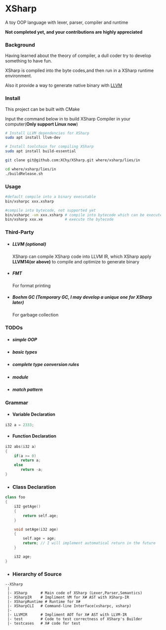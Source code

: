 # XSharp

A toy OOP language with lexer, parser, compiler and runtime

**Not completed yet, and your contributions are highly appreciated**

### Background

Having learned about the theory of compiler, a dull coder try to develop something to have fun.

XSharp is compiled into the byte codes,and then run in a XSharp runtime environment.

Also it provide a way to generate native binary with [LLVM](https://github.com/llvm/llvm-project)

### Install

This project can be built with CMake

Input the command below in to build XSharp Compiler in your computer(**Only support Linux now**)

```bash
# Install LLVM dependencies for XSharp
sudo apt install llvm-dev

# Install toolchain for compiling XSharp
sudo apt install build-essential

git clone git@github.com:XChy/XSharp.git where/xsharp/lies/in

cd where/xsharp/lies/in
./buildRelease.sh
```

### Usage

```bash
#default compile into a binary executable
bin/xsharpc xxx.xsharp

#compile into bytecode, not supported yet
bin/xsharpc -vm xxx.xsharp # compile into bytecode which can be executed by XSharp's VM
bin/xsharp xxx.xe          # execute the bytecode
```

### Third-Party

- ##### **LLVM** (**optional**)

  XSharp can compile XSharp code into LLVM IR, which XSharp apply **LLVM14(or above)** to compile and optimize to generate binary

- ##### **FMT**

  For format printing

- ##### **Boehm GC** (**Temporary GC, I may develop a unique one for XSharp later**)

  For garbage collection

### TODOs

- ##### simple OOP
- ##### basic types
- ##### complete type conversion rules
- ##### module
- ##### match pattern

### Grammar

- #### Variable Declaration

```C++
i32 a = 2333;
```

- #### Function Declaration

```C++
i32 abs(i32 a)
{
    if(a >= 0)
       return a;
	else
       return -a;
}
```

- ### Class Declaration

```C++
class foo
{
    i32 getAge()
    {
        return self.age;
    }

    void setAge(i32 age)
    {
        self.age = age;
        return; // I will implement automatical return in the future
    }

    i32 age;
}

```

- ### Hierarchy of Source

```
--XSharp
 |
 |- XSharp      # Main code of XSharp (Lexer,Parser,Semantics)
 |- XSharpIR    # Impliment VM for X# AST with XSharp-IR
 |- XSharpRuntime # Runtime for X#
 |- XSharpCLI   # Command-line Interface(xsharpc, xsharp)
 |-
 |- LLVMIR      # Impliment AOT for X# AST with LLVM-IR
 |- test        # Code to test correctness of XSharp's Builder
 |- testcases   # X# code for test
```
